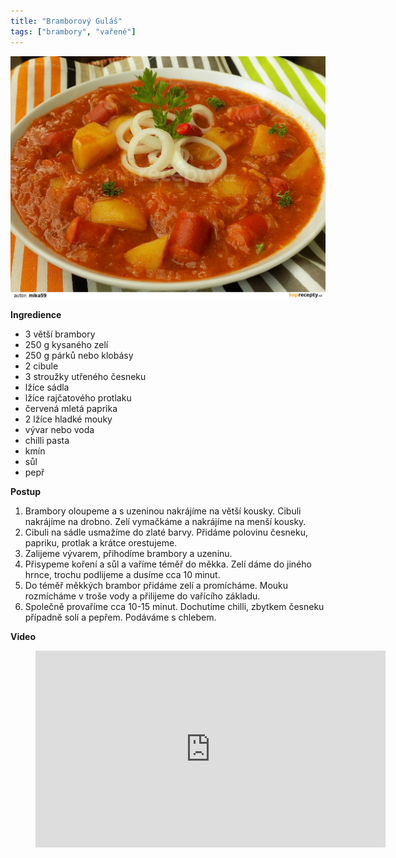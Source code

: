 ```yaml
---
title: "Bramborový Guláš"
tags: ["brambory", "vařené"]
---
```


![gulas](./images/bramborovy-gulas-s-kysanym-zelim-176315-1920-1080.jpg)

**Ingredience**

- 3 větší brambory
- 250 g kysaného zelí
- 250 g párků nebo klobásy
- 2 cibule
- 3 stroužky utřeného česneku
- lžíce sádla
- lžíce rajčatového protlaku
- červená mletá paprika
- 2 lžíce hladké mouky
- vývar nebo voda
- chilli pasta
- kmín
- sůl
- pepř

**Postup**

1. Brambory oloupeme a s uzeninou nakrájíme na větší kousky. Cibuli nakrájíme na drobno. Zelí vymačkáme a nakrájíme na menší kousky.
2. Cibuli na sádle usmažíme do zlaté barvy. Přidáme polovinu česneku, papriku, protlak a krátce orestujeme.
3. Zalijeme vývarem, přihodíme brambory a uzeninu.
4. Přisypeme koření a sůl a vaříme téměř do měkka. Zelí dáme do jiného hrnce, trochu podlijeme a dusíme cca 10 minut.
5. Do téměř měkkých brambor přidáme zelí a promícháme. Mouku rozmícháme v troše vody a přilijeme do vařícího základu.
6. Společně provaříme cca 10-15 minut. Dochutíme chilli, zbytkem česneku případně solí a pepřem. Podáváme s chlebem.

**Video**

<figure class="video_container">
  <iframe width="560" height="315" src="https://www.youtube.com/embed/BKoBc_bO814" frameborder="0" allow="accelerometer; autoplay; encrypted-media; gyroscope; picture-in-picture" allowfullscreen></iframe>
</figure>
